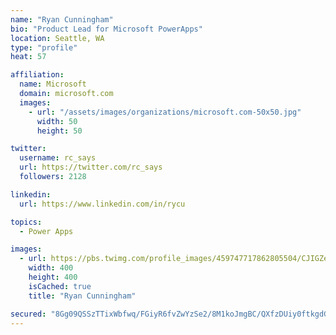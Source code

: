 ```yaml
---
name: "Ryan Cunningham"
bio: "Product Lead for Microsoft PowerApps"
location: Seattle, WA
type: "profile"
heat: 57

affiliation:
  name: Microsoft
  domain: microsoft.com
  images:
    - url: "/assets/images/organizations/microsoft.com-50x50.jpg"
      width: 50
      height: 50

twitter:
  username: rc_says
  url: https://twitter.com/rc_says
  followers: 2128

linkedin:
  url: https://www.linkedin.com/in/rycu

topics:
  - Power Apps

images:
  - url: https://pbs.twimg.com/profile_images/459747717862805504/CJIGZejd_400x400.png
    width: 400
    height: 400
    isCached: true
    title: "Ryan Cunningham"

secured: "8Gg09QSSzTTixWbfwq/FGiyR6fvZwYzSe2/8M1koJmgBC/QXfzDUiy0ftkgdG1P7xSgMR5M8bThyP43o6eh5lYzrRCgRLRQ6LEYCYjlRUxOhJdia6MGXaY1SUpvVg0fn2HnB0U0JNolpi1J+l+EtOCnHA+/gnXtSedAZXpZX9dqHbqFAF6yfud21JX8HLrfrWC4vPW69/GVvYyuKwDnlKSH0GLijyM7VHRfj/90zHHj3yCdeJcnzcZEecsaQJDIVhH0tQ2ZSbhzMsZKIu02ToTq/iAg6uReaBqpSpjuse4BGjhRW9Xwlsmnaitu6flSz4dICXiFSONo5JT9OJLieVBj8sjoDf1DqXQFYEK+cDOtfOBzMnoNWZD8N/r3O/eejxNyD1UF5UVK7tvFxnrXvd6miFhUnoR3AUOVvaXmKI4E=;K44jIqrTplLoIqKn365j1Q=="
---
```


